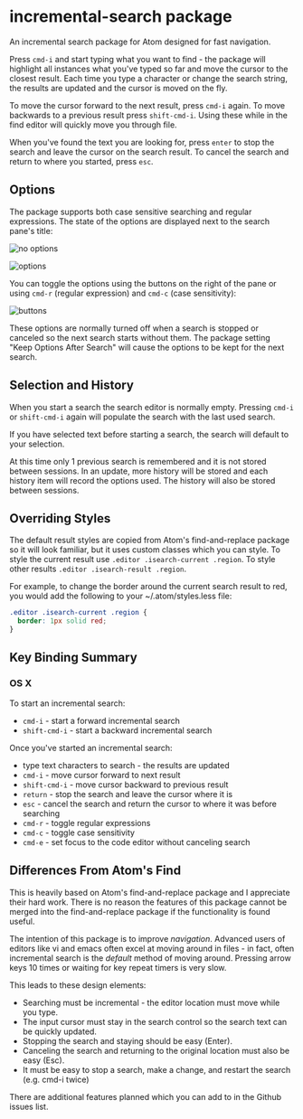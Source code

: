 # incremental-search package

An incremental search package for Atom designed for fast navigation.

Press `cmd-i` and start typing what you want to find - the package will highlight all instances what you've typed
so far and move the cursor to the closest result.  Each time you type a character or change
the search string, the results are updated and the cursor is moved on the fly.

To move the cursor forward to the next result, press `cmd-i` again.  To move backwards to a
previous result press `shift-cmd-i`.  Using these while in the find editor will quickly move
you through file.

When you've found the text you are looking for, press `enter` to stop the search and leave the
cursor on the search result.  To cancel the search and return to where you started, press `esc`.

## Options

The package supports both case sensitive searching and regular expressions.  The state of the
options are displayed next to the search pane's title:

![no options](http://mkleehammer.github.com/atom-incremental-search/images/label-no-options.png)

![options](http://mkleehammer.github.com/atom-incremental-search/images/label-options.png)

You can toggle the options using the buttons on the right of the pane or using `cmd-r` (regular
expression) and `cmd-c` (case sensitivity):

![buttons](http://mkleehammer.github.com/atom-incremental-search/images/buttons.png)

These options are normally turned off when a search is stopped or canceled so the next search
starts without them.  The package setting "Keep Options After Search" will cause the options to
be kept for the next search.

## Selection and History

When you start a search the search editor is normally empty.  Pressing `cmd-i` or `shift-cmd-i`
again will populate the search with the last used search.

If you have selected text before starting a search, the search will default to your selection.

At this time only 1 previous search is remembered and it is not stored between sessions.
In an update, more history will be stored and each history item will record the options used.
The history will also be stored between sessions.

## Overriding Styles

The default result styles are copied from Atom's find-and-replace package so it will look
familiar, but it uses custom classes which you can style.  To style the current result use `.editor .isearch-current .region`.  To style other results `.editor .isearch-result .region`.

For example, to change the border around the current search result to red, you would add
the following to your ~/.atom/styles.less file:

```css
.editor .isearch-current .region {
  border: 1px solid red;
}
```

## Key Binding Summary

### OS X

To start an incremental search:

* `cmd-i` - start a forward incremental search
* `shift-cmd-i` - start a backward incremental search

Once you've started an incremental search:

* type text characters to search - the results are updated
* `cmd-i` - move cursor forward to next result
* `shift-cmd-i` - move cursor backward to previous result
* `return` - stop the search and leave the cursor where it is
* `esc` - cancel the search and return the cursor to where it was before searching
* `cmd-r` - toggle regular expressions
* `cmd-c` - toggle case sensitivity
* `cmd-e` - set focus to the code editor without canceling search

## Differences From Atom's Find

This is heavily based on Atom's find-and-replace package and I appreciate their hard work.
There is no reason the features of this package cannot be merged into the find-and-replace
package if the functionality is found useful.

The intention of this package is to improve *navigation*.  Advanced users of editors like vi
and emacs often excel at moving around in files - in fact, often incremental search is the
 *default* method of moving around.  Pressing arrow keys 10 times or waiting for key repeat
timers is very slow.

This leads to these design elements:

* Searching must be incremental - the editor location must move while you type.
* The input cursor must stay in the search control so the search text can be quickly updated.
* Stopping the search and staying should be easy (Enter).
* Canceling the search and returning to the original location must also be easy (Esc).
* It must be easy to stop a search, make a change, and restart the search (e.g. cmd-i twice)

There are additional features planned which you can add to in the Github issues list.
